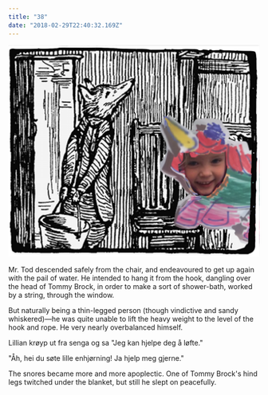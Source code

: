 ```yaml
---
title: "38"
date: "2018-02-29T22:40:32.169Z"
---
```


![GliseGeir Grevling & Herr Havre Rev](./image039.png)

Mr. Tod descended safely from the chair, and endeavoured to get up again with the pail of water. He intended to hang it from the hook, dangling over the head of Tommy Brock, in order to make a sort of shower-bath, worked by a string, through the window.

But naturally being a thin-legged person (though vindictive and sandy whiskered)—he was quite unable to lift the heavy weight to the level of the hook and rope. He very nearly overbalanced himself.

Lillian krøyp ut fra senga og sa "Jeg kan hjelpe deg å løfte."

"Åh, hei du søte lille enhjørning! Ja hjelp meg gjerne."


The snores became more and more apoplectic. One of Tommy Brock's hind legs twitched under the blanket, but still he slept on peacefully.

<!-- Mr. Tod and the pail descended from the chair without accident. After considerable thought, he emptied the water into a wash-basin and jug. The empty pail was not too heavy for him; he slung it up wobbling over the head of Tommy Brock.

Surely there never was such a sleeper! Mr. Tod got up and down, down and up on the chair.

As he could not lift the whole pailful of water at once, he fetched a milk jug, and ladled quarts of water into the pail by degrees. The pail got fuller and fuller, and swung like a pendulum. Occasionally a drop splashed over; but still Tommy Brock snored regularly and never moved,—except one eye. -->